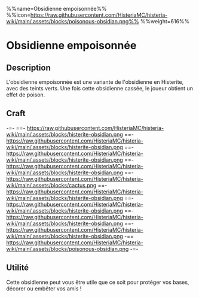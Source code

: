%%name=Obsidienne empoisonnée%%
%%icon=https://raw.githubusercontent.com/HisteriaMC/histeria-wiki/main/.assets/blocks/poisonous-obsidian.png%%
%%weight=616%%

# Obsidienne empoisonnée

## Description 
L'obsidienne empoisonnée est une variante de l'obsidienne en Histerite, avec des teints verts. Une fois cette obsidienne cassée, le joueur obtient un effet de poison.

## Craft
-=-
 ==- https://raw.githubusercontent.com/HisteriaMC/histeria-wiki/main/.assets/blocks/histerite-obsidian.png
 ==- https://raw.githubusercontent.com/HisteriaMC/histeria-wiki/main/.assets/blocks/histerite-obsidian.png
 ==- https://raw.githubusercontent.com/HisteriaMC/histeria-wiki/main/.assets/blocks/histerite-obsidian.png
 ==- https://raw.githubusercontent.com/HisteriaMC/histeria-wiki/main/.assets/blocks/histerite-obsidian.png
 ==- https://raw.githubusercontent.com/HisteriaMC/histeria-wiki/main/.assets/blocks/cactus.png
 ==- https://raw.githubusercontent.com/HisteriaMC/histeria-wiki/main/.assets/blocks/histerite-obsidian.png
 ==- https://raw.githubusercontent.com/HisteriaMC/histeria-wiki/main/.assets/blocks/histerite-obsidian.png
 ==- https://raw.githubusercontent.com/HisteriaMC/histeria-wiki/main/.assets/blocks/histerite-obsidian.png
 ==- https://raw.githubusercontent.com/HisteriaMC/histeria-wiki/main/.assets/blocks/histerite-obsidian.png
 -== https://raw.githubusercontent.com/HisteriaMC/histeria-wiki/main/.assets/blocks/poisonous-obsidian.png
-=-

## Utilité 
Cette obsidienne peut vous être utile que ce soit pour protéger vos bases, décorer ou embêter vos amis !

